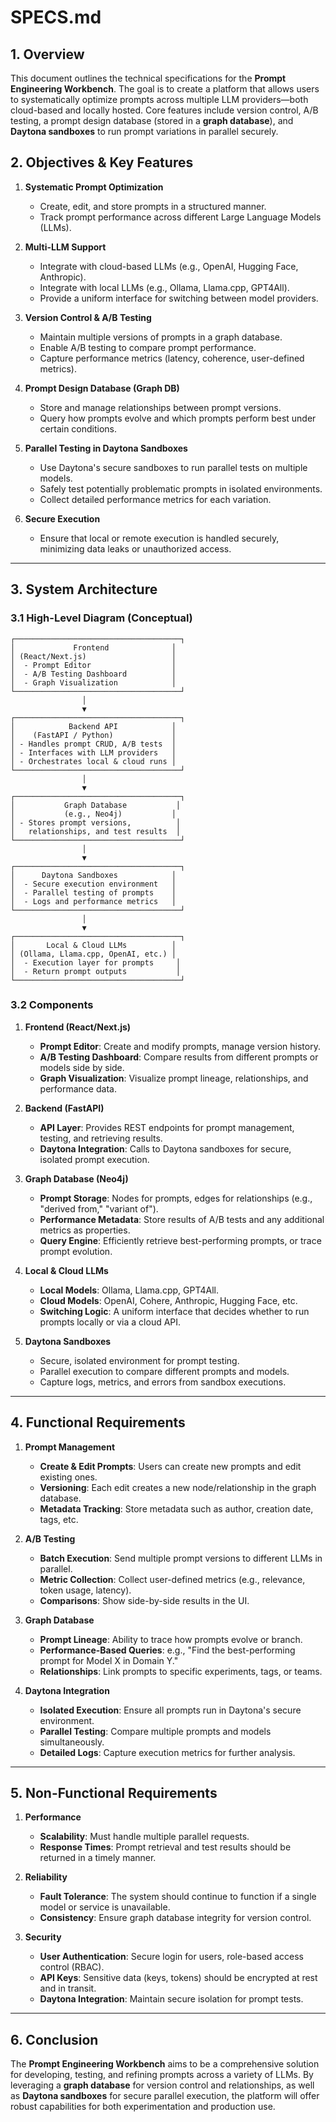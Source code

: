 # SPECS.md

## 1. Overview
This document outlines the technical specifications for the **Prompt Engineering Workbench**. The goal is to create a platform that allows users to systematically optimize prompts across multiple LLM providers—both cloud-based and locally hosted. Core features include version control, A/B testing, a prompt design database (stored in a **graph database**), and **Daytona sandboxes** to run prompt variations in parallel securely.

## 2. Objectives & Key Features

1. **Systematic Prompt Optimization**  
   - Create, edit, and store prompts in a structured manner.  
   - Track prompt performance across different Large Language Models (LLMs).  

2. **Multi-LLM Support**  
   - Integrate with cloud-based LLMs (e.g., OpenAI, Hugging Face, Anthropic).  
   - Integrate with local LLMs (e.g., Ollama, Llama.cpp, GPT4All).  
   - Provide a uniform interface for switching between model providers.  

3. **Version Control & A/B Testing**  
   - Maintain multiple versions of prompts in a graph database.  
   - Enable A/B testing to compare prompt performance.  
   - Capture performance metrics (latency, coherence, user-defined metrics).  

4. **Prompt Design Database (Graph DB)**  
   - Store and manage relationships between prompt versions.  
   - Query how prompts evolve and which prompts perform best under certain conditions.  

5. **Parallel Testing in Daytona Sandboxes**  
   - Use Daytona's secure sandboxes to run parallel tests on multiple models.  
   - Safely test potentially problematic prompts in isolated environments.  
   - Collect detailed performance metrics for each variation.  

6. **Secure Execution**  
   - Ensure that local or remote execution is handled securely, minimizing data leaks or unauthorized access.  

---

## 3. System Architecture

### 3.1 High-Level Diagram (Conceptual)

```
┌─────────────────────────────────────┐
│             Frontend              │
│ (React/Next.js)                   │
│  - Prompt Editor                  │
│  - A/B Testing Dashboard          │
│  - Graph Visualization            │
└─────────────────────────────────────┘
                │
                ▼
┌─────────────────────────────────────┐
│            Backend API            │
│    (FastAPI / Python)             │
│ - Handles prompt CRUD, A/B tests  │
│ - Interfaces with LLM providers   │
│ - Orchestrates local & cloud runs │
└─────────────────────────────────────┘
                │
                ▼
┌─────────────────────────────────────┐
│           Graph Database           │
│           (e.g., Neo4j)           │
│ - Stores prompt versions,          │
│   relationships, and test results  │
└─────────────────────────────────────┘
                │
                ▼
┌─────────────────────────────────────┐
│      Daytona Sandboxes            │
│  - Secure execution environment   │
│  - Parallel testing of prompts    │
│  - Logs and performance metrics   │
└─────────────────────────────────────┘
                │
                ▼
┌─────────────────────────────────────┐
│       Local & Cloud LLMs          │
│ (Ollama, Llama.cpp, OpenAI, etc.) │
│  - Execution layer for prompts     │
│  - Return prompt outputs           │
└─────────────────────────────────────┘
```

### 3.2 Components

1. **Frontend (React/Next.js)**  
   - **Prompt Editor**: Create and modify prompts, manage version history.  
   - **A/B Testing Dashboard**: Compare results from different prompts or models side by side.  
   - **Graph Visualization**: Visualize prompt lineage, relationships, and performance data.

2. **Backend (FastAPI)**  
   - **API Layer**: Provides REST endpoints for prompt management, testing, and retrieving results.  
   - **Daytona Integration**: Calls to Daytona sandboxes for secure, isolated prompt execution.  

3. **Graph Database (Neo4j)**  
   - **Prompt Storage**: Nodes for prompts, edges for relationships (e.g., "derived from," "variant of").  
   - **Performance Metadata**: Store results of A/B tests and any additional metrics as properties.  
   - **Query Engine**: Efficiently retrieve best-performing prompts, or trace prompt evolution.  

4. **Local & Cloud LLMs**  
   - **Local Models**: Ollama, Llama.cpp, GPT4All.  
   - **Cloud Models**: OpenAI, Cohere, Anthropic, Hugging Face, etc.  
   - **Switching Logic**: A uniform interface that decides whether to run prompts locally or via a cloud API.  

5. **Daytona Sandboxes**  
   - Secure, isolated environment for prompt testing.  
   - Parallel execution to compare different prompts and models.  
   - Capture logs, metrics, and errors from sandbox executions.  

---

## 4. Functional Requirements

1. **Prompt Management**  
   - **Create & Edit Prompts**: Users can create new prompts and edit existing ones.  
   - **Versioning**: Each edit creates a new node/relationship in the graph database.  
   - **Metadata Tracking**: Store metadata such as author, creation date, tags, etc.  

2. **A/B Testing**  
   - **Batch Execution**: Send multiple prompt versions to different LLMs in parallel.  
   - **Metric Collection**: Collect user-defined metrics (e.g., relevance, token usage, latency).  
   - **Comparisons**: Show side-by-side results in the UI.  

3. **Graph Database**  
   - **Prompt Lineage**: Ability to trace how prompts evolve or branch.  
   - **Performance-Based Queries**: e.g., "Find the best-performing prompt for Model X in Domain Y."  
   - **Relationships**: Link prompts to specific experiments, tags, or teams.  

4. **Daytona Integration**  
   - **Isolated Execution**: Ensure all prompts run in Daytona's secure environment.  
   - **Parallel Testing**: Compare multiple prompts and models simultaneously.  
   - **Detailed Logs**: Capture execution metrics for further analysis.  

---

## 5. Non-Functional Requirements

1. **Performance**  
   - **Scalability**: Must handle multiple parallel requests.  
   - **Response Times**: Prompt retrieval and test results should be returned in a timely manner.  

2. **Reliability**  
   - **Fault Tolerance**: The system should continue to function if a single model or service is unavailable.  
   - **Consistency**: Ensure graph database integrity for version control.  

3. **Security**  
   - **User Authentication**: Secure login for users, role-based access control (RBAC).  
   - **API Keys**: Sensitive data (keys, tokens) should be encrypted at rest and in transit.  
   - **Daytona Integration**: Maintain secure isolation for prompt tests.  

---

## 6. Conclusion
The **Prompt Engineering Workbench** aims to be a comprehensive solution for developing, testing, and refining prompts across a variety of LLMs. By leveraging a **graph database** for version control and relationships, as well as **Daytona sandboxes** for secure parallel execution, the platform will offer robust capabilities for both experimentation and production use. 